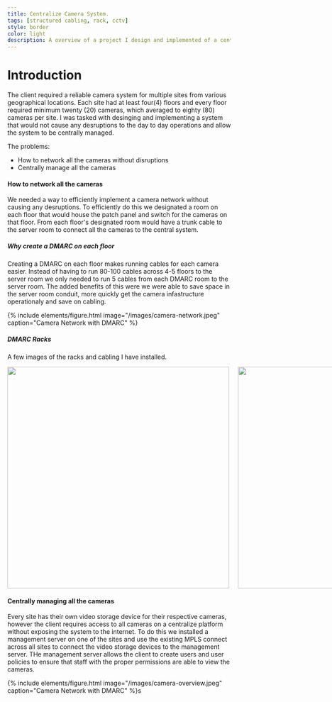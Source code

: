 ```yaml
---
title: Centralize Camera System.
tags: [structured cabling, rack, cctv]
style: border
color: light
description: A overview of a project I design and implemented of a centralize camera system.
---
```


# Introduction

The client required a reliable camera system for multiple sites from various geographical locations. Each site had at least four(4) floors and every floor required minimum twenty (20) cameras, which averaged to eighty (80) cameras per site. I was tasked with desinging and implementing a system  that would not cause any desruptions to the day to day operations and allow the system to be centrally managed. 

The problems:
- How to network all the cameras without disruptions
- Centrally manage all the cameras 

#### How to network all the cameras
We needed a way to efficiently implement a camera network without causing any desruptions. To efficiently do this we designated a room on each floor that would house the patch panel and switch for the cameras on that floor. From each floor's designated room would have a trunk cable to the server room to connect all the cameras to the central system. 

##### Why create a DMARC on each floor
Creating a DMARC on each floor makes running cables for each camera easier. Instead of having to run 80-100 cables across 4-5 floors to the server room we only needed to run 5 cables from each DMARC room to the server room. The added benefits of this were we were able to save space in the server room conduit, more quickly get the camera infastructure operationaly and save on cabling. 

{% include elements/figure.html image="/images/camera-network.jpeg" caption="Camera Network with DMARC" %}

##### DMARC Racks 
A few images of the racks and cabling I have installed. 

<div style="display:flex">
     <div style="flex:1;padding-right:10px;">
          <img src="/images/demarc1.jpeg" width="500"/>
     </div>
     <div style="flex:1;padding-left:10px;">
          <img src="/images/demarc2.jpeg" width="500"/>
     </div>
</div>

#### Centrally managing all the cameras
Every site has their own video storage device for their respective cameras, however the client requires access to all cameras on a centralize platform without exposing the system to the internet. To do this we installed a management server on one of the sites and use the existing MPLS connect across all sites to connect the video storage devices to the management server. THe management server allows the client to create users and user policies to ensure that staff with the proper permissions are able to view the cameras. 

{% include elements/figure.html image="/images/camera-overview.jpeg" caption="Camera Network with DMARC" %}s